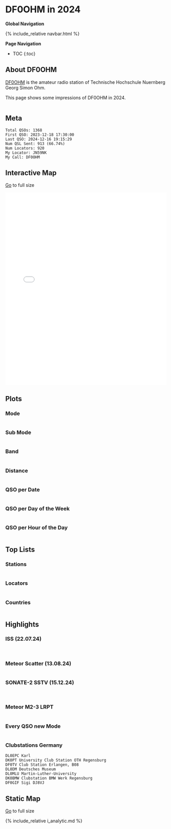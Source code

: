 # DF0OHM in 2024

**Global Navigation**

{% include_relative navbar.html %}

**Page Navigation**

* TOC
{:toc}

## About DF0OHM

[DF0OHM](https://www.qrz.com/db/DF0OHM) is the amateur radio station of Technische Hochschule Nuernberg Georg Simon Ohm.

This page shows some impressions of DF0OHM in 2024.

<img src="images/ants5LPDA8.jpeg" style="max-height: 200px" alt="">

## Meta

```
Total QSOs: 1368
First QSO: 2023-12-18 17:30:00
Last QSO: 2024-12-16 19:15:29
Num QSL Sent: 913 (66.74%)
Num Locators: 920
My Locator: JN59NK
My Call: DF0OHM
```

## Interactive Map

<a href="df0ohm-2024/qso_map.html">Go</a> to full size<br />
<iframe src="df0ohm-2024/qso_map.html" width="100%" height="600" frameborder="0"></iframe>

## Plots

### Mode

<img src="df0ohm-2024/qso_modes.png" style="max-width: 100%; max-height: 400px" alt="">

### Sub Mode

<img src="df0ohm-2024/qso_sub_modes.png" style="max-width: 100%; max-height: 400px" alt="">

### Band

<img src="df0ohm-2024/qso_bands.png" style="max-width: 100%; max-height: 400px" alt="">

### Distance

<img src="df0ohm-2024/qso_distance.png" style="max-width: 100%; max-height: 400px" alt="">

### QSO per Date

<img src="df0ohm-2024/qso_per_date.png" style="max-width: 100%; max-height: 400px" alt="">

### QSO per Day of the Week

<img src="df0ohm-2024/qso_per_day_of_week.png" style="max-width: 100%; max-height: 400px" alt="">

### QSO per Hour of the Day

<img src="df0ohm-2024/qso_per_hour_of_day.png" style="max-width: 100%; max-height: 400px" alt="">

## Top Lists

### Stations

<img src="df0ohm-2024/stats_top_stations.png" style="max-width: 100%; max-height: 400px" alt="">

### Locators

<img src="df0ohm-2024/stats_top_locators.png" style="max-width: 100%; max-height: 400px" alt="">

### Countries

<img src="df0ohm-2024/stats_top_countries.png" style="max-width: 100%; max-height: 400px" alt="">

## Highlights

### ISS (22.07.24)

<img src="df0ohm-2024/highlights/iss_meta.png" style="max-height:200px" alt="">
<img src="df0ohm-2024/highlights/iss_qsl.jpg" style="max-height:200px"  alt="">

### Meteor Scatter (13.08.24)

<img src="df0ohm-2024/highlights/meteor_scatter.png" style="" alt="">

### SONATE-2 SSTV (15.12.24)

<img src="df0ohm-2024/highlights/sonate_01.png" style="" alt="">

<img src="df0ohm-2024/highlights/sonate_02.png" style="" alt="">

### Meteor M2-3 LRPT

<img src="df0ohm-2024/highlights/meteor_m2_3.png" style="" alt="">

### Every QSO new Mode

<img src="df0ohm-2024/highlights/ur4mls.png" style="" alt="">

### Clubstations Germany

```
DL0EPC Karl
DK0PT University Club Station OTH Regensburg
DF0TV Club Station Erlangen, B08
DL0DM Deutsches Museum
DL0MLU Martin-Luther-University
DK0BMW Clubstation BMW Werk Regensburg
DF0GIF Sigi DJ8VJ
```

## Static Map

<a href="df0ohm-2024/qso_map.png">Go</a> to full size<br />
<img src="df0ohm-2024/qso_map.png" style="max-width: 80%; max-height: 400px" alt="">

{% include_relative i_analytic.md %}
